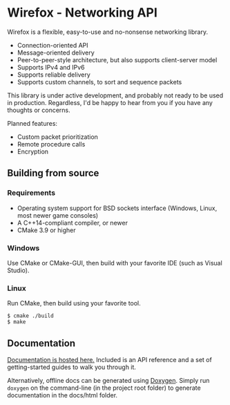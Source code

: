 # Wirefox - Networking API

Wirefox is a flexible, easy-to-use and no-nonsense networking library.

 - Connection-oriented API
 - Message-oriented delivery
 - Peer-to-peer-style architecture, but also supports client-server model
 - Supports IPv4 and IPv6
 - Supports reliable delivery
 - Supports custom channels, to sort and sequence packets

This library is under active development, and probably not ready to be used in production. Regardless, I'd be happy to hear from you if you have any thoughts or concerns.

Planned features:

 - Custom packet prioritization
 - Remote procedure calls
 - Encryption

## Building from source

### Requirements

- Operating system support for BSD sockets interface
  (Windows, Linux, most newer game consoles)
- A C++14-compliant compiler, or newer
- CMake 3.9 or higher

### Windows

Use CMake or CMake-GUI, then build with your favorite IDE (such as Visual Studio).

### Linux

Run CMake, then build using your favorite tool.
```
$ cmake ./build
$ make
```

## Documentation

[Documentation is hosted here.](https://www.syllendel.nl/wirefox) Included is an API reference and a set of getting-started guides to walk you through it.

Alternatively, offline docs can be generated using [Doxygen](http://www.doxygen.nl/). Simply run `doxygen` on the command-line (in the project root folder) to generate documentation in the docs/html folder.

